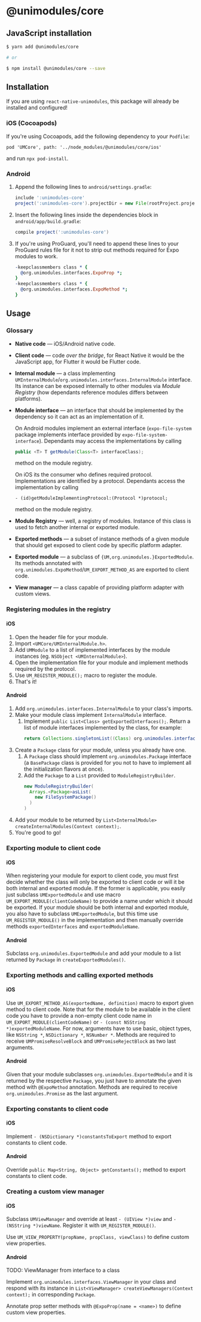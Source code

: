 # @unimodules/core

## JavaScript installation

```sh
$ yarn add @unimodules/core

# or

$ npm install @unimodules/core --save
```

## Installation

If you are using `react-native-unimodules`, this package will already be installed and configured!

### iOS (Cocoapods)

If you're using Cocoapods, add the following dependency to your `Podfile`:

`pod 'UMCore', path: '../node_modules/@unimodules/core/ios'`

and run `npx pod-install`.

### Android

1.  Append the following lines to `android/settings.gradle`:
    ```gradle
    include ':unimodules-core'
    project(':unimodules-core').projectDir = new File(rootProject.projectDir, '../node_modules/@unimodules/core/android')
    ```
2.  Insert the following lines inside the dependencies block in `android/app/build.gradle`:
    ```gradle
    compile project(':unimodules-core')
    ```
3.  If you're using ProGuard, you'll need to append these lines to your ProGuard rules file for it not to strip out methods required for Expo modules to work.
    ```pro
    -keepclassmembers class * {
      @org.unimodules.interfaces.ExpoProp *;
    }
    -keepclassmembers class * {
      @org.unimodules.interfaces.ExpoMethod *;
    }
    ```

## Usage

### Glossary

- **Native code** — iOS/Android native code.
- **Client code** — code _over the bridge_, for React Native it would be the JavaScript app, for Flutter it would be Flutter code.
- **Internal module** — a class implementing `UMInternalModule`/`org.unimodules.interfaces.InternalModule` interface. Its instance can be exposed internally to other modules via *Module Registry* (how dependants reference modules differs between platforms).
- **Module interface** — an interface that should be implemented by the dependency so it can act as an implementation of it.

    On Android modules implement an external interface (`expo-file-system` package implements interface provided by `expo-file-system-interface`). Dependants may access the implementations by calling
    ```java
    public <T> T getModule(Class<T> interfaceClass);
    ```
    method on the module registry.

    On iOS its the consumer who defines required protocol. Implementations are identified by a protocol. Dependants access the implementation by calling
    ```objc
    - (id)getModuleImplementingProtocol:(Protocol *)protocol;
    ```
    method on the module registry.
- **Module Registry** — well, a registry of modules. Instance of this class is used to fetch another internal or exported module.
- **Exported methods** — a subset of instance methods of a given module that should get exposed to client code by specific platform adapter.
- **Exported module** — a subclass of `{UM,org.unimodules.}ExportedModule`. Its methods annotated with `org.unimodules.ExpoMethod`/`UM_EXPORT_METHOD_AS` are exported to client code.
- **View manager** — a class capable of providing platform adapter with custom views.

### Registering modules in the registry

#### iOS

1. Open the header file for your module.
2. Import `<UMCore/UMInternalModule.h>`.
3. Add `UMModule` to a list of implemented interfaces by the module instances (eg. `NSObject <UMInternalModule>`). 
4. Open the implementation file for your module and implement methods required by the protocol.
5. Use `UM_REGISTER_MODULE();` macro to register the module.
6. That's it!

#### Android

1. Add `org.unimodules.interfaces.InternalModule` to your class's imports.
2. Make your module class implement `InternalModule` interface.
    1. Implement `public List<Class> getExportedInterfaces();`. Return a list of module interfaces implemented by the class, for example:
        ```java
        return Collections.singletonList((Class) org.unimodules.interfaces.filesystem.FileSystem.class);
        ```
3. Create a `Package` class for your module, unless you already have one.
    1. A `Package` class should implement `org.unimodules.Package` interface (a `BasePackage` class is provided for you not to have to implement all the initialization flavors at once).
    2. Add the `Package` to a `List` provided to `ModuleRegistryBuilder`.
        ```java
        new ModuleRegistryBuilder(
          Arrays.<Package>asList(
            new FileSystemPackage()
          )
        )
        ```
4. Add your module to be returned by `List<InternalModule> createInternalModules(Context context);`.
5. You're good to go!

### Exporting module to client code

#### iOS

When registering your module for export to client code, you must first decide whether the class will only be exported to client code or will it be both internal and exported module. If the former is applicable, you easily just subclass `UMExportedModule` and use macro `UM_EXPORT_MODULE(clientCodeName)` to provide a name under which it should be exported. If your module should be both internal and exported module, you also have to subclass `UMExportedModule`, but this time use `UM_REGISTER_MODULE()` in the implementation and then manually override methods `exportedInterfaces` and `exportedModuleName`.

#### Android

Subclass `org.unimodules.ExportedModule` and add your module to a list returned by `Package` in `createExportedModules()`.

### Exporting methods and calling exported methods

#### iOS

Use `UM_EXPORT_METHOD_AS(exportedName, definition)` macro to export given method to client code. Note that for the module to be available in the client code you have to provide a non-empty client code name in `UM_EXPORT_MODULE(clientCodeName)` or `- (const NSString *)exportedModuleName`. For now, arguments have to use basic, object types, like `NSString *`, `NSDictionary *`, `NSNumber *`. Methods are required to receive `UMPromiseResolveBlock` and `UMPromiseRejectBlock` as two last arguments.

#### Android

Given that your module subclasses `org.unimodules.ExportedModule` and it is returned by the respective `Package`, you just have to annotate the given method with `@ExpoMethod` annotation. Methods are required to receive `org.unimodules.Promise` as the last argument.

### Exporting constants to client code

#### iOS

Implement `- (NSDictionary *)constantsToExport` method to export constants to client code.

#### Android

Override `public Map<String, Object> getConstants();` method to export constants to client code.

### Creating a custom view manager

#### iOS

Subclass `UMViewManager` and override at least `- (UIView *)view` and `- (NSString *)viewName`. Register it with `UM_REGISTER_MODULE()`.

Use `UM_VIEW_PROPERTY(propName, propClass, viewClass)` to define custom view properties.

#### Android

TODO: ViewManager from interface to a class

Implement `org.unimodules.interfaces.ViewManager` in your class and respond with its instance in `List<ViewManager> createViewManagers(Context context);` in corresponding `Package`.

Annotate prop setter methods with `@ExpoProp(name = <name>)` to define custom view properties.
